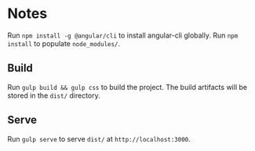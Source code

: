 # Notes

Run `npm install -g @angular/cli` to install angular-cli globally.
Run `npm install` to populate `node_modules/`.

## Build

Run `gulp build && gulp css` to build the project. The build artifacts will be stored in the `dist/` directory.

## Serve

Run `gulp serve` to serve `dist/` at `http://localhost:3000`.
